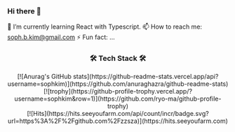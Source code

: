 ### Hi there 👋

🌱 I’m currently learning React with Typescript.
📫 How to reach me: soph.b.kim@gmail.com
⚡ Fun fact: ...


<h3 align="center"> 🛠 Tech Stack 🛠 </h3>



  <div align=center>
  [![Anurag's GitHub stats](https://github-readme-stats.vercel.app/api?username=sophkim)](https://github.com/anuraghazra/github-readme-stats)
  [![trophy](https://github-profile-trophy.vercel.app/?username=sophkim&row=1)](https://github.com/ryo-ma/github-profile-trophy)
  </div>

  <div align=center>	
  [![Hits](https://hits.seeyoufarm.com/api/count/incr/badge.svg?url=https%3A%2F%2Fgithub.com%2Fzzsza)](https://hits.seeyoufarm.com) 
  </div>
